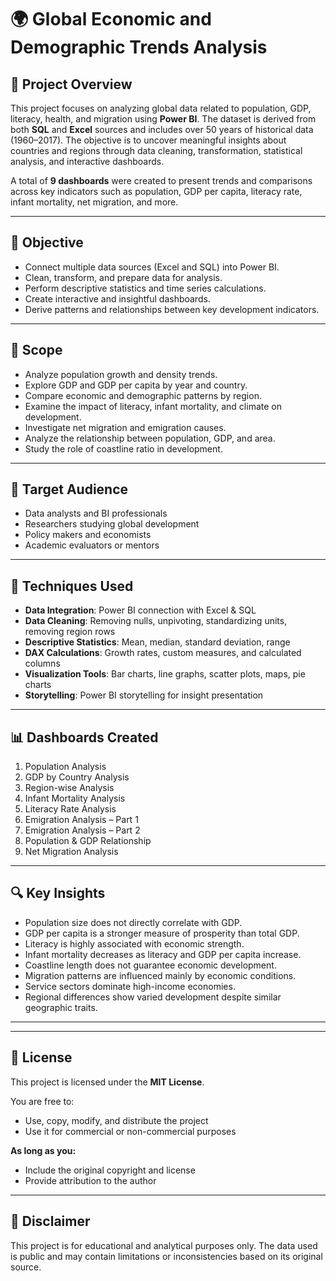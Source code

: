 # 🌍 Global Economic and Demographic Trends Analysis

## 📄 Project Overview

This project focuses on analyzing global data related to population, GDP, literacy, health, and migration using **Power BI**. The dataset is derived from both **SQL** and **Excel** sources and includes over 50 years of historical data (1960–2017). The objective is to uncover meaningful insights about countries and regions through data cleaning, transformation, statistical analysis, and interactive dashboards.

A total of **9 dashboards** were created to present trends and comparisons across key indicators such as population, GDP per capita, literacy rate, infant mortality, net migration, and more.

---

## 🎯 Objective

- Connect multiple data sources (Excel and SQL) into Power BI.
- Clean, transform, and prepare data for analysis.
- Perform descriptive statistics and time series calculations.
- Create interactive and insightful dashboards.
- Derive patterns and relationships between key development indicators.

---

## 📌 Scope

- Analyze population growth and density trends.
- Explore GDP and GDP per capita by year and country.
- Compare economic and demographic patterns by region.
- Examine the impact of literacy, infant mortality, and climate on development.
- Investigate net migration and emigration causes.
- Analyze the relationship between population, GDP, and area.
- Study the role of coastline ratio in development.

---

## 👥 Target Audience

- Data analysts and BI professionals  
- Researchers studying global development  
- Policy makers and economists  
- Academic evaluators or mentors  

---

## 🧰 Techniques Used

- **Data Integration**: Power BI connection with Excel & SQL
- **Data Cleaning**: Removing nulls, unpivoting, standardizing units, removing region rows
- **Descriptive Statistics**: Mean, median, standard deviation, range
- **DAX Calculations**: Growth rates, custom measures, and calculated columns
- **Visualization Tools**: Bar charts, line graphs, scatter plots, maps, pie charts
- **Storytelling**: Power BI storytelling for insight presentation

---

## 📊 Dashboards Created

1. Population Analysis  
2. GDP by Country Analysis  
3. Region-wise Analysis  
4. Infant Mortality Analysis  
5. Literacy Rate Analysis  
6. Emigration Analysis – Part 1  
7. Emigration Analysis – Part 2  
8. Population & GDP Relationship  
9. Net Migration Analysis  

---

## 🔍 Key Insights

- Population size does not directly correlate with GDP.
- GDP per capita is a stronger measure of prosperity than total GDP.
- Literacy is highly associated with economic strength.
- Infant mortality decreases as literacy and GDP per capita increase.
- Coastline length does not guarantee economic development.
- Migration patterns are influenced mainly by economic conditions.
- Service sectors dominate high-income economies.
- Regional differences show varied development despite similar geographic traits.

---

---

## 📝 License

This project is licensed under the **MIT License**.

You are free to:

- Use, copy, modify, and distribute the project
- Use it for commercial or non-commercial purposes

**As long as you:**

- Include the original copyright and license
- Provide attribution to the author

---

## 📌 Disclaimer

This project is for educational and analytical purposes only. The data used is public and may contain limitations or inconsistencies based on its original source.


